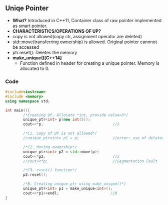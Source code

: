 ## Uniqe Pointer
- **What?** Introduced in C++11, Container class of raw pointer implemented as smart pointer.
- **CHARACTERISTICS/OPERATIONS OF UP?**
 - copy is not allowed(copy ctr, assignment operator are deleted)
 - std::move(transferring ownership) is allowed. Original pointer cannnot be accessed
 - ptr.reset(): Deletes the memory
- **make_unique<T>()[C++14]**
  - Function defined in <memory> header for creating a unique pointer. Memory is allocated to 0.
### Code
```c++
#include<iostream>
#include <memory>
using namespace std;

int main(){
        /*Creating UP, Allocate *int, provide value=5*/ 
        unique_ptr<int> p(new int(5));
        cout<<*p;                               //5

        /*C1. copy of UP is not allowed*/
        //unique_ptr<int> p1 = p;               //error: use of deleted function

        /*C2. Moving ownership*/
        unique_ptr<int> p2 = std::move(p);
        cout<<*p2;                              //5
        //cout<<*p;                             //Segmentation Fault

        /*C3. reset() function*/
        p2.reset();

        /*B. Creating unique_ptr using make_unique()*/
        unique_ptr<int> p1 = make_unique<int>();
        cout<<*p1<<endl;                       //0
}
```
